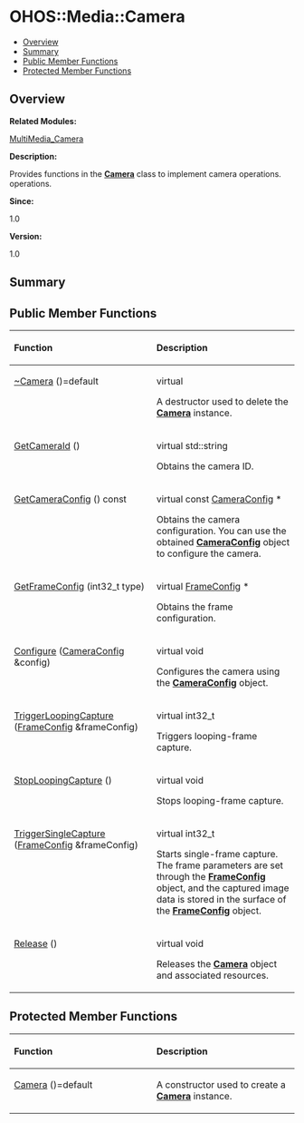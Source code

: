 # OHOS::Media::Camera<a name="ZH-CN_TOPIC_0000001055078149"></a>

-   [Overview](#section782472257165632)
-   [Summary](#section672881182165632)
-   [Public Member Functions](#pub-methods)
-   [Protected Member Functions](#pro-methods)

## **Overview**<a name="section782472257165632"></a>

**Related Modules:**

[MultiMedia\_Camera](MultiMedia_Camera.md)

**Description:**

Provides functions in the  **[Camera](OHOS-Media-Camera.md)**  class to implement camera operations. operations. 

**Since:**

1.0

**Version:**

1.0

## **Summary**<a name="section672881182165632"></a>

## Public Member Functions<a name="pub-methods"></a>

<a name="table281601374165632"></a>
<table><thead align="left"><tr id="row1749984937165632"><th class="cellrowborder" valign="top" width="50%" id="mcps1.1.3.1.1"><p id="p1765185118165632"><a name="p1765185118165632"></a><a name="p1765185118165632"></a>Function</p>
</th>
<th class="cellrowborder" valign="top" width="50%" id="mcps1.1.3.1.2"><p id="p420871537165632"><a name="p420871537165632"></a><a name="p420871537165632"></a>Description</p>
</th>
</tr>
</thead>
<tbody><tr id="row1836230531165632"><td class="cellrowborder" valign="top" width="50%" headers="mcps1.1.3.1.1 "><p id="p2133938529165632"><a name="p2133938529165632"></a><a name="p2133938529165632"></a><a href="MultiMedia_Camera.md#gab24c0e4ca1e15bb2a481fb1550955611">~Camera</a> ()=default</p>
</td>
<td class="cellrowborder" valign="top" width="50%" headers="mcps1.1.3.1.2 "><p id="p1530357493165632"><a name="p1530357493165632"></a><a name="p1530357493165632"></a>virtual </p>
<p id="p456856958165632"><a name="p456856958165632"></a><a name="p456856958165632"></a>A destructor used to delete the <strong id="b2100670446165632"><a name="b2100670446165632"></a><a name="b2100670446165632"></a><a href="OHOS-Media-Camera.md">Camera</a></strong> instance. </p>
</td>
</tr>
<tr id="row1818819927165632"><td class="cellrowborder" valign="top" width="50%" headers="mcps1.1.3.1.1 "><p id="p881240062165632"><a name="p881240062165632"></a><a name="p881240062165632"></a><a href="MultiMedia_Camera.md#ga4b6fec3c9290e7d388147dcdd288b918">GetCameraId</a> ()</p>
</td>
<td class="cellrowborder" valign="top" width="50%" headers="mcps1.1.3.1.2 "><p id="p1780395154165632"><a name="p1780395154165632"></a><a name="p1780395154165632"></a>virtual std::string </p>
<p id="p1166109829165632"><a name="p1166109829165632"></a><a name="p1166109829165632"></a>Obtains the camera ID. </p>
</td>
</tr>
<tr id="row1774811733165632"><td class="cellrowborder" valign="top" width="50%" headers="mcps1.1.3.1.1 "><p id="p242341286165632"><a name="p242341286165632"></a><a name="p242341286165632"></a><a href="MultiMedia_Camera.md#ga04cc021b827824d0363037b630326264">GetCameraConfig</a> () const</p>
</td>
<td class="cellrowborder" valign="top" width="50%" headers="mcps1.1.3.1.2 "><p id="p1750296179165632"><a name="p1750296179165632"></a><a name="p1750296179165632"></a>virtual const <a href="OHOS-Media-CameraConfig.md">CameraConfig</a> * </p>
<p id="p933679151165632"><a name="p933679151165632"></a><a name="p933679151165632"></a>Obtains the camera configuration. You can use the obtained <strong id="b1061643934165632"><a name="b1061643934165632"></a><a name="b1061643934165632"></a><a href="OHOS-Media-CameraConfig.md">CameraConfig</a></strong> object to configure the camera. </p>
</td>
</tr>
<tr id="row2075578990165632"><td class="cellrowborder" valign="top" width="50%" headers="mcps1.1.3.1.1 "><p id="p1324824109165632"><a name="p1324824109165632"></a><a name="p1324824109165632"></a><a href="MultiMedia_Camera.md#ga4e3f97ac484b85cd221a996689a3de61">GetFrameConfig</a> (int32_t type)</p>
</td>
<td class="cellrowborder" valign="top" width="50%" headers="mcps1.1.3.1.2 "><p id="p1563147063165632"><a name="p1563147063165632"></a><a name="p1563147063165632"></a>virtual <a href="OHOS-Media-FrameConfig.md">FrameConfig</a> * </p>
<p id="p1220048594165632"><a name="p1220048594165632"></a><a name="p1220048594165632"></a>Obtains the frame configuration. </p>
</td>
</tr>
<tr id="row1127108765165632"><td class="cellrowborder" valign="top" width="50%" headers="mcps1.1.3.1.1 "><p id="p511584385165632"><a name="p511584385165632"></a><a name="p511584385165632"></a><a href="MultiMedia_Camera.md#ga5f240a74fefa168cbf94b4603b76ef7b">Configure</a> (<a href="OHOS-Media-CameraConfig.md">CameraConfig</a> &amp;config)</p>
</td>
<td class="cellrowborder" valign="top" width="50%" headers="mcps1.1.3.1.2 "><p id="p1151456952165632"><a name="p1151456952165632"></a><a name="p1151456952165632"></a>virtual void </p>
<p id="p1948752876165632"><a name="p1948752876165632"></a><a name="p1948752876165632"></a>Configures the camera using the <strong id="b1246170627165632"><a name="b1246170627165632"></a><a name="b1246170627165632"></a><a href="OHOS-Media-CameraConfig.md">CameraConfig</a></strong> object. </p>
</td>
</tr>
<tr id="row2050336262165632"><td class="cellrowborder" valign="top" width="50%" headers="mcps1.1.3.1.1 "><p id="p853400002165632"><a name="p853400002165632"></a><a name="p853400002165632"></a><a href="MultiMedia_Camera.md#ga1cd68b1b385da5224dbfdb6993c5cf08">TriggerLoopingCapture</a> (<a href="OHOS-Media-FrameConfig.md">FrameConfig</a> &amp;frameConfig)</p>
</td>
<td class="cellrowborder" valign="top" width="50%" headers="mcps1.1.3.1.2 "><p id="p1218702427165632"><a name="p1218702427165632"></a><a name="p1218702427165632"></a>virtual int32_t </p>
<p id="p1861099059165632"><a name="p1861099059165632"></a><a name="p1861099059165632"></a>Triggers looping-frame capture. </p>
</td>
</tr>
<tr id="row1920802507165632"><td class="cellrowborder" valign="top" width="50%" headers="mcps1.1.3.1.1 "><p id="p673386942165632"><a name="p673386942165632"></a><a name="p673386942165632"></a><a href="MultiMedia_Camera.md#ga564c26b845affb1dbe05d4d7982ed1ad">StopLoopingCapture</a> ()</p>
</td>
<td class="cellrowborder" valign="top" width="50%" headers="mcps1.1.3.1.2 "><p id="p1501187882165632"><a name="p1501187882165632"></a><a name="p1501187882165632"></a>virtual void </p>
<p id="p1245896141165632"><a name="p1245896141165632"></a><a name="p1245896141165632"></a>Stops looping-frame capture. </p>
</td>
</tr>
<tr id="row130860814165632"><td class="cellrowborder" valign="top" width="50%" headers="mcps1.1.3.1.1 "><p id="p1393401988165632"><a name="p1393401988165632"></a><a name="p1393401988165632"></a><a href="MultiMedia_Camera.md#gac05d783b1655fe505a4afa23496d7e84">TriggerSingleCapture</a> (<a href="OHOS-Media-FrameConfig.md">FrameConfig</a> &amp;frameConfig)</p>
</td>
<td class="cellrowborder" valign="top" width="50%" headers="mcps1.1.3.1.2 "><p id="p2064846761165632"><a name="p2064846761165632"></a><a name="p2064846761165632"></a>virtual int32_t </p>
<p id="p199622435165632"><a name="p199622435165632"></a><a name="p199622435165632"></a>Starts single-frame capture. The frame parameters are set through the <strong id="b1170795186165632"><a name="b1170795186165632"></a><a name="b1170795186165632"></a><a href="OHOS-Media-FrameConfig.md">FrameConfig</a></strong> object, and the captured image data is stored in the surface of the <strong id="b2032572435165632"><a name="b2032572435165632"></a><a name="b2032572435165632"></a><a href="OHOS-Media-FrameConfig.md">FrameConfig</a></strong> object. </p>
</td>
</tr>
<tr id="row1741934163165632"><td class="cellrowborder" valign="top" width="50%" headers="mcps1.1.3.1.1 "><p id="p523467415165632"><a name="p523467415165632"></a><a name="p523467415165632"></a><a href="MultiMedia_Camera.md#ga7986d17e54fe9cd77df9465287fa5643">Release</a> ()</p>
</td>
<td class="cellrowborder" valign="top" width="50%" headers="mcps1.1.3.1.2 "><p id="p1248739381165632"><a name="p1248739381165632"></a><a name="p1248739381165632"></a>virtual void </p>
<p id="p872314138165632"><a name="p872314138165632"></a><a name="p872314138165632"></a>Releases the <strong id="b1679829888165632"><a name="b1679829888165632"></a><a name="b1679829888165632"></a><a href="OHOS-Media-Camera.md">Camera</a></strong> object and associated resources. </p>
</td>
</tr>
</tbody>
</table>

## Protected Member Functions<a name="pro-methods"></a>

<a name="table1316281178165632"></a>
<table><thead align="left"><tr id="row1009184080165632"><th class="cellrowborder" valign="top" width="50%" id="mcps1.1.3.1.1"><p id="p623150209165632"><a name="p623150209165632"></a><a name="p623150209165632"></a>Function</p>
</th>
<th class="cellrowborder" valign="top" width="50%" id="mcps1.1.3.1.2"><p id="p237050561165632"><a name="p237050561165632"></a><a name="p237050561165632"></a>Description</p>
</th>
</tr>
</thead>
<tbody><tr id="row1032492970165632"><td class="cellrowborder" valign="top" width="50%" headers="mcps1.1.3.1.1 "><p id="p812137848165632"><a name="p812137848165632"></a><a name="p812137848165632"></a><a href="MultiMedia_Camera.md#ga7df4eba3316a6fe7c623e420c0a295e5">Camera</a> ()=default</p>
</td>
<td class="cellrowborder" valign="top" width="50%" headers="mcps1.1.3.1.2 "><p id="p1801901123165632"><a name="p1801901123165632"></a><a name="p1801901123165632"></a> </p>
<p id="p604316911165632"><a name="p604316911165632"></a><a name="p604316911165632"></a>A constructor used to create a <strong id="b783050406165632"><a name="b783050406165632"></a><a name="b783050406165632"></a><a href="OHOS-Media-Camera.md">Camera</a></strong> instance. </p>
</td>
</tr>
</tbody>
</table>

